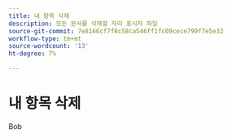 ```yaml
---
title: 내 항목 삭제
description: 모든 문서를 삭제할 자리 표시자 파일
source-git-commit: 7e8166cf7f8c58ca546ff1fc09cece799f7e5e32
workflow-type: tm+mt
source-wordcount: '13'
ht-degree: 7%

---
```


# 내 항목 삭제

Bob